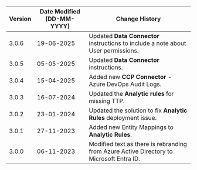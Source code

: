 | **Version** | **Date Modified (DD-MM-YYYY)** | **Change History**                                                         |
|-------------|--------------------------------|----------------------------------------------------------------------------|
| 3.0.6       | 19-06-2025                     | Updated **Data Connector** instructions to include a note about User permissions.                                   |
| 3.0.5       | 05-05-2025                     | Updated **Data Connector** instructions.                                   |
| 3.0.4       | 15-04-2025                     | Added new **CCP Connector** - Azure DevOps Audit Logs. 					   		   |
| 3.0.3       | 16-07-2024                     | Updated the **Analytic rules** for missing TTP.					   		   |
| 3.0.2       | 23-01-2024                     | Updated the solution to fix **Analytic Rules** deployment issue.            |
| 3.0.1       | 27-11-2023                     | Added new Entity Mappings to **Analytic Rules**.                            |
| 3.0.0       | 06-11-2023                     | Modified text as there is rebranding from Azure Active Directory to Microsoft Entra ID.   |